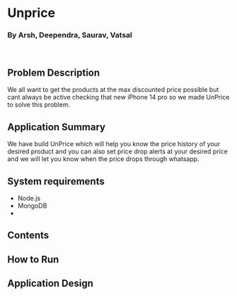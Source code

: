 # Unprice

### By Arsh, Deependra, Saurav, Vatsal

<br>

## Problem Description
We all want to get the products at the max discounted price possible but cant always be active checking that new iPhone 14 pro so we made UnPrice to solve this problem.

## Application Summary
We have build UnPrice which will help you know the price history of your desired product and you can also set price drop alerts at your desired price and we will let you know when the price drops through whatsapp.

## System requirements
* Node.js
* MongoDB
* 


## Contents 


## How to Run

## Application Design 

##
